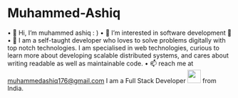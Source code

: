 # Muhammed-Ashiq
• 👋 Hi, I’m muhammed ashiq : )
• 👀 I’m interested in software development 🥳
• 🌱 I am a self-taught developer who loves to solve problems digitally with top notch technologies. I am specialised in web technologies, curious to learn more about 
  developing scalable distributed systems, and cares about writing readable as well as maintainable code.
• 📫 reach me at muhammedashiq176@gmail.com
I am a Full Stack Developer <img src="https://media.giphy.com/media/WUlplcMpOCEmTGBtBW/giphy.gif" width="30"> from India.


